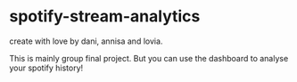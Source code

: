 # spotify-stream-analytics

create with love by dani, annisa and lovia.

This is mainly group final project. But you can use the dashboard to analyse your spotify history!
